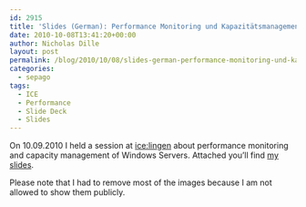 ```yaml
---
id: 2915
title: 'Slides (German): Performance Monitoring und Kapazitätsmanagement'
date: 2010-10-08T13:41:20+00:00
author: Nicholas Dille
layout: post
permalink: /blog/2010/10/08/slides-german-performance-monitoring-und-kapazitatsmanagement/
categories:
  - sepago
tags:
  - ICE
  - Performance
  - Slide Deck
  - Slides
---
```

On 10.09.2010 I held a session at [ice:lingen](http://www.ice-lingen.de/) about performance monitoring and capacity management of Windows Servers. Attached you’ll find [my slides](/assets/2010/10/ice-2010-Performance-Monitoring-und-Kapazitätsmanagement-public.pdf).

Please note that I had to remove most of the images because I am not allowed to show them publicly.
